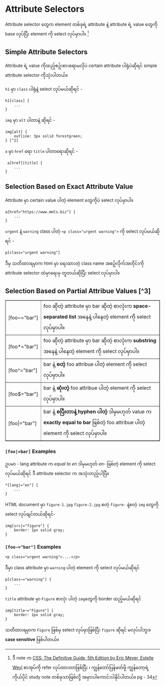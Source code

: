 # Attribute Selectors
Attribute selector တွေက element တစ်ခုရဲ့ attribute နဲ့ attribute ရဲ့ value တွေကို base လုပ်ပြီး element ကို select လုပ်မှာပါ။ [^1]


[^1]: ဒီ note က [CSS: The Definitive Guide, 5th Edition by Eric Meyer, Estelle Weyl](https://www.oreilly.com/library/view/css-the-definitive/9781098117603/) စာအုပ်ကို refer လုပ်ထားတာဖြစ်ပြီး ၊ ကျွန်တော်ပြန်ဖတ်ဖို့ ကျွန်တော့ရဲ့ ကိုယ်ပိုင် study note တစ်ခုသာဖြစ်လို့ အမှားပါကောင်းပါနိုင်ပါတယ်။  pg - 34
[^2]: CSS: The Definitive Guide, 5th Edition -  page 87

## Simple Attribute Selectors
Attribute ရဲ့ value ကိုထည့်စဥ်းစားစရာမလိုပဲ certain attribute ပါရုံပဲဆိုရင် simple attribute selector ကိုသုံးပါတယ်။ 

`h1` မှာ `class` ပါရုံနဲ့ select လုပ်မယ်ဆိုရင် - 
    
    h1[class] {
        ...
    }

`img` မှာ `alt` ပါတာနဲ့ ဆိုရင် - 

    img[alt] {
        outline: 3px solid forestgreen;
    } [^2]

`a` မှာ `href` ရော `title` ပါတာရောဆိုရင် - 

     a[href][title] {
        ...
    }

## Selection Based on Exact Attribute Value
Attribute မှာ certain value ပါတဲ့ element တွေကိုပဲ select လုပ်မှာပါ။

    a[href="https://www.mmls.biz"] {
        ...
    }

`urgent` နဲ့ `warning` class ပါတဲ့ `<p class="urgent warning">` ကို select လုပ်မယ်ဆိုရင် - 

    p[class="urgent warning"]

ဒီမှ သတိထားရမှာက html မှာ ရေးထားတဲ့ class name အစဥ်လိုက်အတိုင်းကို attribute selector ထဲမှာရေးမှ တူတယ်ဆိုပြီး select လုပ်မှာပါ။  

## Selection Based on Partial Attribue Values [^3]
<table border=1>
<tr>
<td width="20%">[foo~="bar"]</td>
<td>foo ဆိုတဲ့ attribute မှာ bar ဆိုတဲ့ စာလုံးက <strong>space-separated list</strong> အနေနဲ့ ပါနေတဲ့ element ကို select လုပ်မှာပါ။ </td>
</tr>
<tr>
<td>[foo*="bar"]</td>
<td>foo ဆိုတဲ့ attribute မှာ bar ဆိုတဲ့ စာလုံးက <strong>substring</strong> အနေနဲ့ ပါနေတဲ့ element ကို select လုပ်မှာပါ။</td>
</tr>
<tr>
<td>[foo^="bar"]</td>
<td>bar နဲ့ <strong>စတဲ့</strong> foo attribue ပါတဲ့ element ကို select လုပ်မှာပါ။</td>
</tr>
<tr>
<td>[foo$="bar"]</td>
<td>bar နဲ့ <strong>ဆုံးတဲ့</strong> foo attribue ပါတဲ့ element ကို select လုပ်မှာပါ။</td>
</tr>
<tr>
<td>[foo|="bar"]</td>
<td>bar နဲ့ <strong>စပြီးတာနဲ့ hyphen ပါတဲ့</strong> ဒါမှမဟုတ် value က <strong>exactly equal to bar</strong> ဖြစ်တဲ့ foo attribue ပါတဲ့ element ကို select လုပ်မှာပါ။
</td>
</tr>
</table>

### `[foo|=bar]` Examples
ဥပမာ - lang attribute က <em>equal to en</em> ဒါမှမဟုတ် <em>en-</em> ဖြစ်တဲ့ element ကို select လုပ်မယ်ဆိုရင် ဒီ attribute selector က အသုံးတည့်ပါပြီ။  

    *[lang|="en"] {
        ...
    }

HTML document မှာ `figure-1.jpg` `figure-2.jpg` စတဲ့ `figure-` နဲ့စတဲ့ `img` တွေကို select လုပ်ချင်တယ်ဆိုရင်- 

    img[src|="figure"] {
        border: 1px solid gray;
    }

### `[foo~="bar"]` Examples
    <p class="urgent warning">....</p>

ဒီမှာ class attribute မှာ `warning` ပါတဲ့ element ကို select လုပ်မယ်ဆိုရင်

    p[class~="warning"] {
        ...
    }

`title` attribute မှာ `Figure` စာလုံး ပါတဲ့ `img`တွေကို border ထည့်မယ်ဆိုရင် 

    img[title~="Figure"] {
        border: 1px solid gray;
    }

သတိထားရမှာက `Figure` ဖြစ်မှ select လုပ်မှာဖြစ်ပြီး `figure` ဆိုရင် မလုပ်ပါဘူး။  <strong>case sensitive</strong> ဖြစ်ပါတယ်။  

[^1]: ဒီ note က [CSS: The Definitive Guide, 5th Edition by Eric Meyer, Estelle Weyl](https://www.oreilly.com/library/view/css-the-definitive/9781098117603/) စာအုပ်ကို refer လုပ်ထားတာဖြစ်ပြီး ၊ ကျွန်တော်ပြန်ဖတ်ဖို့ ကျွန်တော့ရဲ့ ကိုယ်ပိုင် study note တစ်ခုသာဖြစ်လို့ အမှားပါကောင်းပါနိုင်ပါတယ်။  page - 34
[^2]: page 35
[^2]: page 37